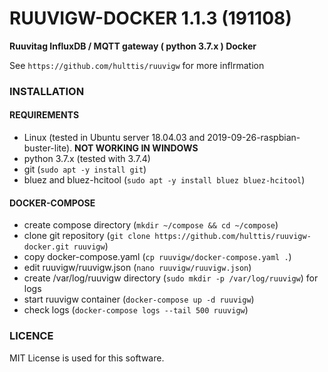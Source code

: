 # RUUVIGW-DOCKER 1.1.3 (191108)
**Ruuvitag InfluxDB / MQTT gateway ( python 3.7.x ) Docker**

See `https://github.com/hulttis/ruuvigw` for more inflrmation

### INSTALLATION
#### REQUIREMENTS
- Linux (tested in Ubuntu server 18.04.03 and 2019-09-26-raspbian-buster-lite). **NOT WORKING IN WINDOWS**
- python 3.7.x (tested with 3.7.4)
- git (`sudo apt -y install git`)
- bluez and bluez-hcitool (`sudo apt -y install bluez bluez-hcitool`)
 
#### DOCKER-COMPOSE
- create compose directory (`mkdir ~/compose && cd ~/compose`)
- clone git repository (`git clone https://github.com/hulttis/ruuvigw-docker.git ruuvigw`)
- copy docker-compose.yaml (`cp ruuvigw/docker-compose.yaml .`)
- edit ruuvigw/ruuvigw.json (`nano ruuvigw/ruuvigw.json`)
- create /var/log/ruuvigw directory (`sudo mkdir -p /var/log/ruuvigw`) for logs
- start ruuvigw container (`docker-compose up -d ruuvigw`)
- check logs (`docker-compose logs --tail 500 ruuvigw`)

### LICENCE
MIT License is used for this software.

